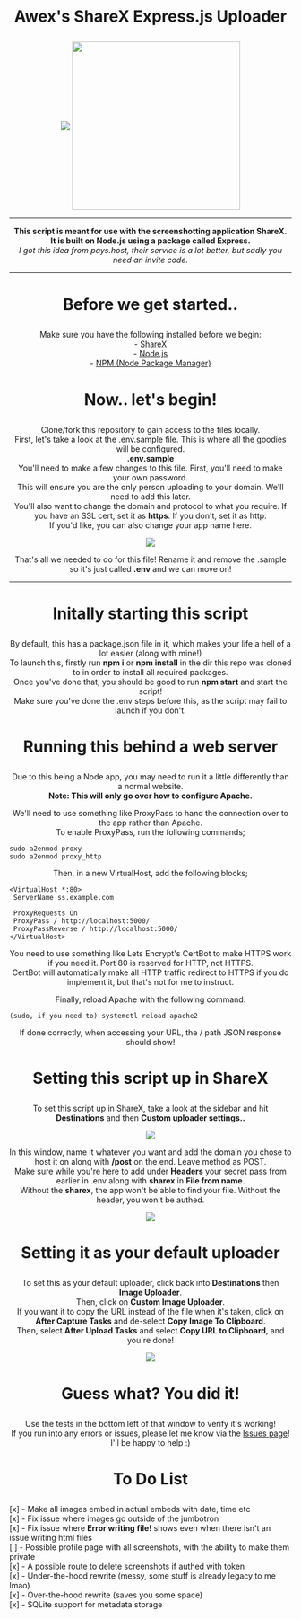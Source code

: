 # <p align="center">Awex's ShareX Express.js Uploader</p>
<p align="center">
    <a href="https://getsharex.com"><img align="center" src="https://getsharex.com/img/ShareX_Icon_Full.ico"></a> <a href="https://nodejs.org"><img align="center" width="300" src="https://upload.wikimedia.org/wikipedia/commons/thumb/d/d9/Node.js_logo.svg/1280px-Node.js_logo.svg.png"></a></p>
    <hr>
    <p align="center"><b>This script is meant for use with the screenshotting application ShareX.<br>
    It is built on Node.js using a package called Express.</b><br>
    <i>I got this idea from pays.host, their service is a lot better, but sadly you need an invite code.</i></p>
    <hr>
    
# <p align="center">Before we get started..</p>
<p align="center">Make sure you have the following installed before we begin:<br>
- <a href="https://getsharex.com">ShareX</a><br>
- <a href="https://nodejs.org">Node.js</a><br>
- <a href="https://npmjs.org">NPM (Node Package Manager)</a></p>

# <p align="center"> Now.. let's begin!</p>
<p align="center">Clone/fork this repository to gain access to the files locally.<br>
First, let's take a look at the .env.sample file. This is where all the goodies will be configured.<br>
<strong>.env.sample</strong><br>
You'll need to make a few changes to this file. First, you'll need to make your own password.<br> This will ensure you are the only person uploading to your domain. We'll need to add this later.<br>
You'll also want to change the domain and protocol to what you require. If you have an SSL cert, set it as <strong>https</strong>. If you don't, set it as http.<br>
If you'd like, you can also change your app name here.<br>
<p align="center">
<img src="https://ss.awexxx.xyz/upload?view=nVpD7wu1tQ.png">
</p></p>
<p align="center">That's all we needed to do for this file! Rename it and remove the .sample so it's just called <strong>.env</strong> and we can move on!<br></p>

<hr>

# <p align="center">Initally starting this script</p>
<p align="center">By default, this has a package.json file in it, which makes your life a hell of a lot easier (along with mine!)<br>
To launch this, firstly run <strong>npm i</strong> or <strong>npm install</strong> in the dir this repo was cloned to in order to install all required packages.<br>
Once you've done that, you should be good to run <strong>npm start</strong> and start the script!<br>
Make sure you've done the .env steps before this, as the script may fail to launch if you don't.</p>

# <p align="center">Running this behind a web server</p>
<p align="center">Due to this being a Node app, you may need to run it a little differently than a normal website.<br>
<strong>Note: This will only go over how to configure Apache.</strong>

<p align="center">We'll need to use something like ProxyPass to hand the connection over to the app rather than Apache.<br>
To enable ProxyPass, run the following commands;</p>

```
sudo a2enmod proxy
sudo a2enmod proxy_http
```

<p align="center">Then, in a new VirtualHost, add the following blocks;

```
<VirtualHost *:80>
 ServerName ss.example.com

 ProxyRequests On
 ProxyPass / http://localhost:5000/
 ProxyPassReverse / http://localhost:5000/
</VirtualHost>
```

<p align="center">You need to use something like Lets Encrypt's CertBot to make HTTPS work if you need it. Port 80 is reserved for HTTP, not HTTPS.<br>
CertBot will automatically make all HTTP traffic redirect to HTTPS if you do implement it, but that's not for me to instruct.</p>

<p align="center">Finally, reload Apache with the following command:</p>

```
(sudo, if you need to) systemctl reload apache2
```

<p align="center">If done correctly, when accessing your URL, the / path JSON response should show!</p>

# <p align="center"> Setting this script up in ShareX</p>
<p align="center">To set this script up in ShareX, take a look at the sidebar and hit <strong>Destinations</strong> and then <strong>Custom uploader settings..</strong></p>

<p align="center">
<img src="https://ss.awexxx.xyz/upload?view=82lXs7nc9k.gif"
</p>

<p align="center">In this window, name it whatever you want and add the domain you chose to host it on along with <strong>/post</strong> on the end. Leave method as POST.<br>
Make sure while you're here to add under <strong>Headers</strong> your secret pass from earlier in .env along with <strong>sharex</strong> in <strong>File from name</strong>.<br> Without the <strong>sharex</strong>, the app won't be able to find your file. Without the header, you won't be authed.</p>
<p align="center">
<img src="https://ss.awexxx.xyz/upload?view=6YAaxO2DvL.png">
</p>

# <p align="center">Setting it as your default uploader</p>
<p align="center">To set this as your default uploader, click back into <strong>Destinations</strong> then <strong>Image Uploader</strong>.<br>
Then, click on <strong>Custom Image Uploader</strong>.<br>
If you want it to copy the URL instead of the file when it's taken, click on <strong>After Capture Tasks</strong> and de-select <strong>Copy Image To Clipboard</strong>.<br>
Then, select <strong>After Upload Tasks</strong> and select <strong>Copy URL to Clipboard</strong>, and you're done!</p>

<p align="center">
<img src="https://ss.awexxx.xyz/upload?view=lWYbXfx00B.gif">
</p>


# <p align="center">Guess what? You did it!</p>
<p align="center">Use the tests in the bottom left of that window to verify it's working!<br>
If you run into any errors or issues, please let me know via the <a href="https://github.com/awexxx/sharex-express/issues">Issues page</a>! I'll be happy to help :)</p>

# <p align="center">To Do List</p>
[x] - Make all images embed in actual embeds with date, time etc<br>
[x] - Fix issue where images go outside of the jumbotron<br>
[x] - Fix issue where <strong>Error writing file!</strong> shows even when there isn't an issue writing html files<br>
[ ] - Possible profile page with all screenshots, with the ability to make them private<br>
[x] - A possible route to delete screenshots if authed with token<br>
[x] - Under-the-hood rewrite (messy, some stuff is already legacy to me lmao)<br>
[x] - Over-the-hood rewrite (saves you some space)<br>
[x] - SQLite support for metadata storage
